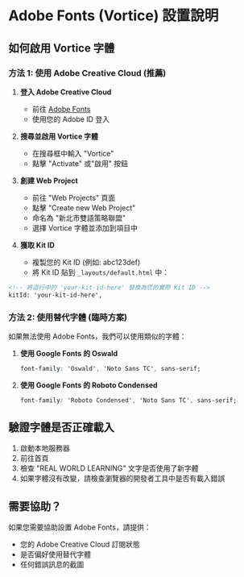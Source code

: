 # Adobe Fonts (Vortice) 設置說明

## 如何啟用 Vortice 字體

### 方法 1: 使用 Adobe Creative Cloud (推薦)

1. **登入 Adobe Creative Cloud**
   - 前往 [Adobe Fonts](https://fonts.adobe.com/)
   - 使用您的 Adobe ID 登入

2. **搜尋並啟用 Vortice 字體**
   - 在搜尋框中輸入 "Vortice"
   - 點擊 "Activate" 或"啟用" 按鈕

3. **創建 Web Project**
   - 前往 "Web Projects" 頁面
   - 點擊 "Create new Web Project"
   - 命名為 "新北市雙語策略聯盟"
   - 選擇 Vortice 字體並添加到項目中

4. **獲取 Kit ID**
   - 複製您的 Kit ID (例如: abc123def)
   - 將 Kit ID 貼到 `_layouts/default.html` 中：

```html
<!-- 將這行中的 'your-kit-id-here' 替換為您的實際 Kit ID -->
kitId: 'your-kit-id-here',
```

### 方法 2: 使用替代字體 (臨時方案)

如果無法使用 Adobe Fonts，我們可以使用類似的字體：

1. **使用 Google Fonts 的 Oswald**
   ```css
   font-family: 'Oswald', 'Noto Sans TC', sans-serif;
   ```

2. **使用 Google Fonts 的 Roboto Condensed**
   ```css
   font-family: 'Roboto Condensed', 'Noto Sans TC', sans-serif;
   ```

## 驗證字體是否正確載入

1. 啟動本地服務器
2. 前往首頁
3. 檢查 "REAL WORLD LEARNING" 文字是否使用了新字體
4. 如果字體沒有改變，請檢查瀏覽器的開發者工具中是否有載入錯誤

## 需要協助？

如果您需要協助設置 Adobe Fonts，請提供：
- 您的 Adobe Creative Cloud 訂閱狀態
- 是否偏好使用替代字體
- 任何錯誤訊息的截圖 